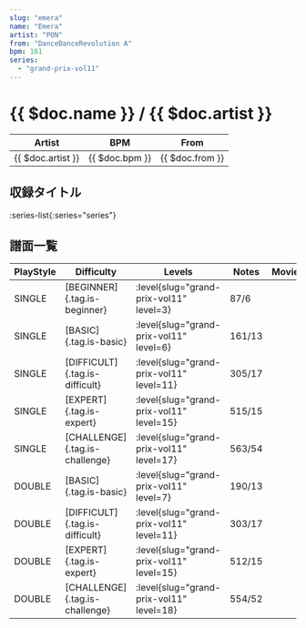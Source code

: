```yaml
---
slug: "emera"
name: "Emera"
artist: "PON"
from: "DanceDanceRevolution A"
bpm: 161
series:
  - "grand-prix-vol11"
---
```


# {{ $doc.name }} / {{ $doc.artist }}

|Artist|BPM|From|
|------|---|----|
|{{ $doc.artist }}|{{ $doc.bpm }}|{{ $doc.from }}|

## 収録タイトル

:series-list{:series="series"}

## 譜面一覧

|PlayStyle|Difficulty|Levels|Notes|Movie|
|---------|----------|------|-----|-----|
|SINGLE|[BEGINNER]{.tag.is-beginner}|<div class="field is-grouped is-grouped-multiline"> :level{slug="grand-prix-vol11" level=3}</div>|87/6||
|SINGLE|[BASIC]{.tag.is-basic}|<div class="field is-grouped is-grouped-multiline"> :level{slug="grand-prix-vol11" level=6}</div>|161/13||
|SINGLE|[DIFFICULT]{.tag.is-difficult}|<div class="field is-grouped is-grouped-multiline"> :level{slug="grand-prix-vol11" level=11}</div>|305/17||
|SINGLE|[EXPERT]{.tag.is-expert}|<div class="field is-grouped is-grouped-multiline"> :level{slug="grand-prix-vol11" level=15}</div>|515/15||
|SINGLE|[CHALLENGE]{.tag.is-challenge}|<div class="field is-grouped is-grouped-multiline"> :level{slug="grand-prix-vol11" level=17}</div>|563/54||
|DOUBLE|[BASIC]{.tag.is-basic}|<div class="field is-grouped is-grouped-multiline"> :level{slug="grand-prix-vol11" level=7}</div>|190/13||
|DOUBLE|[DIFFICULT]{.tag.is-difficult}|<div class="field is-grouped is-grouped-multiline"> :level{slug="grand-prix-vol11" level=11}</div>|303/17||
|DOUBLE|[EXPERT]{.tag.is-expert}|<div class="field is-grouped is-grouped-multiline"> :level{slug="grand-prix-vol11" level=15}</div>|512/15||
|DOUBLE|[CHALLENGE]{.tag.is-challenge}|<div class="field is-grouped is-grouped-multiline"> :level{slug="grand-prix-vol11" level=18}</div>|554/52||
